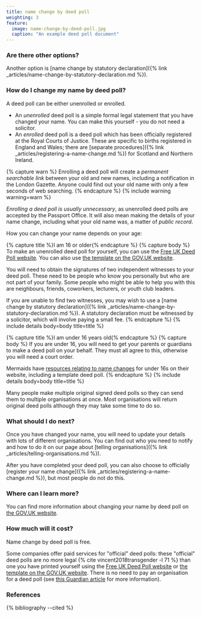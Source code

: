 ```yaml
---
title: name change by deed poll
weighting: 3
feature:
  image: name-change-by-deed-poll.jpg
  caption: "An example deed poll document"
---
```


### Are there other options?

Another option is [name change by statutory declaration]({% link _articles/name-change-by-statutory-declaration.md %}).

### How do I change my name by deed poll?

A deed poll can be either unenrolled or enrolled.

- An *unenrolled* deed poll is a simple formal legal statement that you have changed your name. You can make this yourself - you do not need a solicitor.
- An *enrolled* deed poll is a deed poll which has been officially registered at the Royal Courts of Justice. These are specific to births registered in England and Wales; there are [separate procedures]({% link _articles/registering-a-name-change.md %}) for Scotland and Northern Ireland.

{% capture warn %}
Enrolling a deed poll will create a *permanent searchable link* between your old and new names, including a notification in the London Gazette. Anyone could find out your old name with only a few seconds of web searching.
{% endcapture %}
{% include warning warning=warn %}

*Enrolling a deed poll is usually unnecessary*, as unenrolled deed polls are accepted by the Passport Office. It will also mean making the details of your name change, including what your old name was, a matter of *public record*.

How you can change your name depends on your age:

{% capture title %}I am 16 or older{% endcapture %}
{% capture body %}
To make an unenrolled deed poll for yourself, you can use the [Free UK Deed Poll website](https://freedeedpoll.org.uk/). You can also use [the template on the GOV.UK website](https://www.gov.uk/change-name-deed-poll/make-an-adult-deed-poll). 

You will need to obtain the signatures of two independent witnesses to your deed poll. These need to be people who know you personally but who are not part of your family. Some people who might be able to help you with this are neighbours, friends, coworkers, lecturers, or youth club leaders.

If you are unable to find two witnesses, you may wish to use a [name change by statutory declaration]({% link _articles/name-change-by-statutory-declaration.md %}). A statutory declaration must be witnessed by a solicitor, which will involve paying a small fee.
{% endcapture %}
{% include details body=body title=title %}    

{% capture title %}I am under 16 years old{% endcapture %}
{% capture body %}
If you are under 16, you will need to get your parents or guardians to make a deed poll on your behalf. They must all agree to this, otherwise you will need a court order. 

Mermaids have [resources relating to name changes](https://mermaidsuk.org.uk/legal-resources/) for under 16s on their website, including a template deed poll.
{% endcapture %}
{% include details body=body title=title %}   

Many people make multiple original signed deed polls so they can send them to multiple organisations at once. Most organisations will return original deed polls although they may take some time to do so.

### What should I do next?

Once you have changed your name, you will need to update your details with lots of different organisations. You can find out who you need to notify and how to do it on our page about [telling organisations]({% link _articles/telling-organisations.md %}).

After you have completed your deed poll, you can also choose to officially [register your name change]({% link _articles/registering-a-name-change.md %}), but most people do not do this.

### Where can I learn more?

You can find more information about changing your name by deed poll on [the GOV.UK website](https://www.gov.uk/change-name-deed-poll/overview).

### How much will it cost?

Name change by deed poll is free.

Some companies offer paid services for "official" deed polls: these "official" deed polls are no more legal {% cite vincent2018transgender -l 71 %} than one you have printed yourself using the [Free UK Deed Poll website](https://freedeedpoll.org.uk/) or [the template on the GOV.UK website](https://www.gov.uk/change-name-deed-poll/make-an-adult-deed-poll). There is no need to pay an organisation for a deed poll (see [this Guardian article](https://www.theguardian.com/money/2013/jun/29/deed-poll-websites-avoid) for more information).

### References

{% bibliography --cited %}
